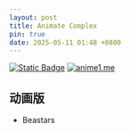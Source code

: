 ```yaml
---
layout: post
title: Animate Complex
pin: true
date: 2025-05-11 01:48 +0800
---
```

[![Static Badge](https://img.shields.io/badge/uptimerobot-WebMonitor-000000?logo=microbit&logoColor=%2300ED00)](https://dashboard.uptimerobot.com/integrations)
[![anime1.me](https://img.shields.io/uptimerobot/status/m800513350-d8b5d51a8b91fe0ee748eb3b?label=anime1.me)](https://anime1.me/)


## 动画版
- Beastars
